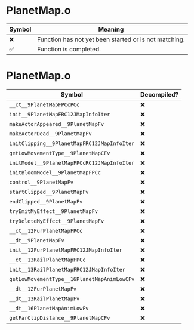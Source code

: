 # PlanetMap.o
| Symbol | Meaning 
| ------------- | ------------- 
| :x: | Function has not yet been started or is not matching. 
| :white_check_mark: | Function is completed. 


# PlanetMap.o
| Symbol | Decompiled? |
| ------------- | ------------- |
| `__ct__9PlanetMapFPCcPCc` | :x: |
| `init__9PlanetMapFRC12JMapInfoIter` | :x: |
| `makeActorAppeared__9PlanetMapFv` | :x: |
| `makeActorDead__9PlanetMapFv` | :x: |
| `initClipping__9PlanetMapFRC12JMapInfoIter` | :x: |
| `getLowMovementType__9PlanetMapCFv` | :x: |
| `initModel__9PlanetMapFPCcRC12JMapInfoIter` | :x: |
| `initBloomModel__9PlanetMapFPCc` | :x: |
| `control__9PlanetMapFv` | :x: |
| `startClipped__9PlanetMapFv` | :x: |
| `endClipped__9PlanetMapFv` | :x: |
| `tryEmitMyEffect__9PlanetMapFv` | :x: |
| `tryDeleteMyEffect__9PlanetMapFv` | :x: |
| `__ct__12FurPlanetMapFPCc` | :x: |
| `__dt__9PlanetMapFv` | :x: |
| `init__12FurPlanetMapFRC12JMapInfoIter` | :x: |
| `__ct__13RailPlanetMapFPCc` | :x: |
| `init__13RailPlanetMapFRC12JMapInfoIter` | :x: |
| `getLowMovementType__16PlanetMapAnimLowCFv` | :x: |
| `__dt__12FurPlanetMapFv` | :x: |
| `__dt__13RailPlanetMapFv` | :x: |
| `__dt__16PlanetMapAnimLowFv` | :x: |
| `getFarClipDistance__9PlanetMapCFv` | :x: |
